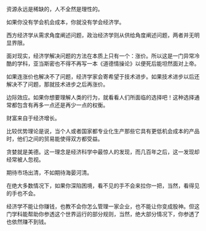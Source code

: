 资源永远是稀缺的，人不全然是理性的。

如果你没有学会机会成本，你就没有学会经济学。

西方经济学从需求角度阐述问题，政治经济学则从供给角度阐述问题，两者并无明显界限。

面对现实，经济学解决问题的方法在本质上只有一个：涨价。所以这是一门异常冷酷的学科，亚当斯密也不得不再写一本《道德情操论》以便死后能坦然面对上帝。

如果连涨价也解决不了问题，经济学家会寄希望于技术进步。如果技术进步以后还解决不了问题，那就技术进步之后再涨价。

边际效应。如果你想要理解人类的行为，就看看人们所面临的选择吧！这种选择通常都包含有再多一点还是再少一点的权衡。

财富来自于经济增长。

比较优势理论是说，当个人或者国家都专业化生产那些它具有更低机会成本的产品时，他们之间的贸易能使得双方都受益。

贪婪就是美德。这一理念是经济科学中最惊人的发现，而几百年之后，这一发现却经常被人忽视。

期待市场出清，不如期待海晏河清。

在绝大多数情况下，如果你深陷困境，看不见的手不会来拉你一把，当然，看得见的手也不会。

经济学不能让你赚钱，也教不会你怎么管理一家企业，也不能让你变成股神。但这门学科能帮助你参透这个世界运行的部分规则，当然，绝大部分情况下，你参透了也依然赚不到钱。


  
